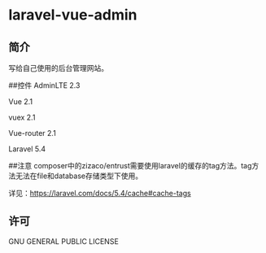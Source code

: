 # laravel-vue-admin

## 简介
写给自己使用的后台管理网站。

##控件
AdminLTE 2.3

Vue 2.1

vuex 2.1

Vue-router 2.1

Laravel 5.4

##注意
composer中的zizaco/entrust需要使用laravel的缓存的tag方法。tag方法无法在file和database存储类型下使用。

详见：https://laravel.com/docs/5.4/cache#cache-tags

## 许可
GNU GENERAL PUBLIC LICENSE
